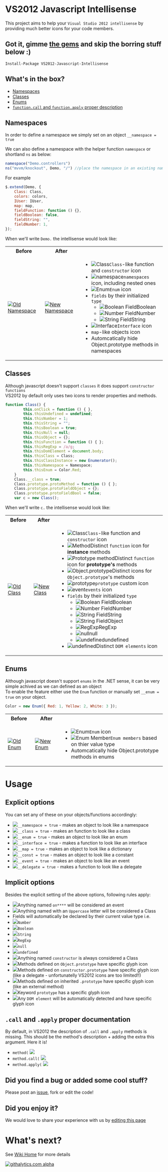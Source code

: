 # VS2012 Javascript Intellisense 

This project aims to help your `Visual Studio 2012 intellisense` by providing much better
icons for your code members.

## Got it, gimme [the gems](https://nuget.org/packages/VS2012-Javascript-Intellisense) and skip the borring stuff below :)
```
Install-Package VS2012-Javascript-Intellisense
```

## What's in the box?

* [Namespaces](VS2012-Javascript-Intellisense#namespaces)
* [Classes](VS2012-Javascript-Intellisense#classes)
* [Enums](VS2012-Javascript-Intellisense#enums)
* [`function.call` and `function.apply` proper description](VS2012-Javascript-Intellisense#call-and-apply-proper-description)

## Namespaces

In order to define a namespace we simply set on an object `__namespace = true`

We can also define a namespace with the helper function `namespace` or shortland `ns` as below:
```javascript
namespace("Demo.controllers")
ns("mvvm/knockout", Demo, "/") //place the namespace in an existing namespace and use a custom separator
```

For example
```javascript
$.extend(Demo, {
	Class: Class,
	colors: colors,
	IUser: IUser,
	map: map,
	fieldFunction: function () {},
	fieldBoolean: false,
	fieldString: "",
	fieldNumber: 1,
});
```
When we'll write `Demo.` the intellisense would look like:
<div class="issues-list">
    <table>
        <tr>
            <th>Before</th>
            <th>After</th>
            <th></th>
        </tr>
        <tr>
            <td>
                <a href="../../wiki/images/OldNamespace.png" target="_blank">
                    <img src="../../wiki/images/OldNamespace.png" alt="Old Namespace">
                </a>
            </td>
            <td>
                <a href="../../wiki/images/NamespaceValues.png" target="_blank">
                    <img src="../../wiki/images/NamespaceValues.png" alt="New Namespace">
                </a>
            </td>
            <td>
                <ul>
                    <li title="All functions with first Upper-case letter and those with __class=true">
                        <img src="../../wiki/images/icons/Class.png" alt="Class"><code>Class</code>-like function and
                        <code>constructor</code> icon</li>
                    <li title="Objects with __namespace == true">
                        <img src="../../wiki/images/icons/Namespace.png" alt="namespace" /><code>namespaces</code> icon,
                        including nested ones</li>
                    <li title="functions or objects with __enum == true">
                        <img src="../../wiki/images/icons/Enum.png" alt="Enum" /><code>Enum</code> icon
                    </li>
                    <li><code>fields</code> by their initialized <code>type</code>
                        <ul>
                            <li title="Boolean Field">
                                <img src="../../wiki/images/icons/Boolean.png" alt="Boolean Field">Boolean
                            </li>
                            <li title="Number Field">
                                <img src="../../wiki/images/icons/Number.png" alt="Number Field">Number
                            </li>
                            <li title="String Field">
                                <img src="../../wiki/images/icons/String.png" alt="String Field">String
                            </li>
                        </ul>
                    </li>
                    <li title="functions or objects with __interface == true">
                        <img src="../../wiki/images/icons/Interface.png" alt="Interface" /><code>Interface</code> icon
                    </li>
                    <li title="functions or objects with __map == true"><code>map</code>-like objects icon</li>
                    <li title="Although they are still accessible, intellisese just hides them">Automcatically hide
                        Object.prototype methods in namespaces</li>
                </ul>
            </td>
        </tr>
    </table>
</div>

## Classes
Although javascript doesn't support `classes` it does support `constructor functions`<br />
VS2012 by default only uses two icons to render properties and methods.
```javascript
function Class() {
		this.onClick = function () { },
		this.thisUndefined = undefined;
		this.thisNumber = 1;
		this.thisString = "";
		this.thisBoolean = true;
		this.thisNull = null;
		this.thisObject = {};
		this.thisFunction = function () { };
		this.thisRegExp = /a/g;
		this.thisDomElement = document.body;
		this.thisClass = Class;
		this.thisClassInstance = new Enumerator();
		this.thisNamespace = Namespace;
		this.thisEnum = Color.Red;
	}
	Class.__class = true;
	Class.prototype.protoMethod = function () { };
	Class.prototype.protoFieldObject = {};
	Class.prototype.protoFieldBool = false;
	var c = new Class();
```
When we'll write `c.` the intellisense would look like:
<div class="issues-list">
    <table>
        <tr>
            <th>Before</th>
            <th>After</th>
            <th></th>
        </tr>
        <tr>
            <td>
                <a href="../../wiki/images/OldClass.png" target="_blank">
                    <img src="../../wiki/images/OldClass.png" alt="Old Class">
                </a>
            </td>
            <td>
                <a href="../../wiki/images/ClassValues.png" target="_blank">
                    <img src="../../wiki/images/ClassValues.png" alt="New Class">
                </a>
            </td>
            <td>
                <ul>
                    <li title="All functions with first Upper-case letter and those with __class=true">
                        <img src="../../wiki/images/icons/Class.png" alt="Class"><code>Class</code>-like function and
                        <code>constructor</code> icon</li>
                    <li title="Typically functions defined within Constructor fuction i.e. this.method = function() {}">
                        <img src="../../wiki/images/icons/Method.png" alt="Method">Distinct <code>function</code> icon
                        for <b>instance</b> methods</li>
                    <li title="Typically functions defined via Constructor.prototype i.e. Constructor.prototype.someMethod = function() {}. This includes all chanining prototypes except functions from Object.prototype">
                        <img src="../../wiki/images/icons/PrototypeMethod.png" alt="Prototype method">Distinct <code>function</code>
                        icon for <b>prototype's</b> methods</li>
                    <li title="All functions defined on Object.prototype">
                        <img src="../../wiki/images/icons/ObjectPrototypeMethod.png" alt="Object.prototype">Distinct
                        icons
                        for <code>Object.prototype</code>'s methods</li>
                    <li title="This is shown only on functions and is not present in the left image">
                        <img src="../../wiki/images/icons/Prototype.png" alt="prototype"><code>prototype</code>
                        custom icon</li>
                    <li title="All fields starting with on">
                        <img src="../../wiki/images/icons/Event.png" alt="event"><code>events</code> icon</li>
                    <li><code>fields</code> by their initialized <code>type</code>
                        <ul>
                            <li title="Boolean Field">
                                <img src="../../wiki/images/icons/Boolean.png" alt="Boolean Field">Boolean
                            </li>
                            <li title="Number Field">
                                <img src="../../wiki/images/icons/Number.png" alt="Number Field">Number
                            </li>
                            <li title="String Field">
                                <img src="../../wiki/images/icons/String.png" alt="String Field">String
                            </li>
                            <li title="Object Field, Local Variable, Predefined Global Variable">
                                <img src="../../wiki/images/icons/String.png" alt="String Field">Object</li>
                            <li title="RegExp - regular expression">
                                <img src="../../wiki/images/icons/RegExp.png" alt="RegExp">RegExp</li>
                            <li title="null value and null keyword">
                                <img src="../../wiki/images/icons/Null.png" alt="null">null</li>
                            <li title="undefined value and undefined keyword">
                                <img src="../../wiki/images/icons/Undefined.png" alt="undefined">undefined</li>
                        </ul>
                    </li>
                    <li title="Not show in image">
                        <img src="../../wiki/images/icons/DOMElement.png" alt="undefined">Distinct <code>DOM elements</code>
                        icon</li>
                </ul>
            </td>
        </tr>
    </table>
</div>

## Enums
Although javascript doesn't support `enums` in the .NET sense, it can be very simple achived
as we can defined as an object<br />
To enable the feature either use the `Enum` function or manually set `__enum = true` on your
object.
```javascript
Color = new Enum({ Red: 1, Yellow: 2, White: 3 });
```
<div class="issues-list">
    <table>
        <tr>
            <th>Before</th>
            <th>After</th>
            <th></th>
        </tr>
        <tr>
            <td>
                <a href="../../wiki/images/OldEnum.png" target="_blank">
                    <img src="../../wiki/images/OldEnum.png" alt="Old Enum">
                </a>
            </td>
            <td>
                <a href="../../wiki/images/EnumMembers.png" target="_blank">
                    <img src="../../wiki/images/EnumMembers.png" alt="New Enum">
                </a>
            </td>
            <td>
                <ul>
                    <li title="functions or objects with __enum == true">
                        <img src="../../wiki/images/icons/Enum.png" alt="Enum" /><code>Enum</code> icon
                    </li>
                    <li title="The enum members are shown as fields based on their value type">
                        <img src="../../wiki/images/icons/Number.png" alt="Enum Member"><code>Enum members</code> based
                        on thier value type</li>
                    <li title="Although they are still accessible, intellisese just hides them">Automcatically hide
                        Object.prototype methods in enums</li>
                </ul>
            </td>
        </tr>
    </table>
</div>

# Usage
## Explicit options
You can set any of these on your objects/functions accordingly: 
* ![](../../wiki/images/icons/Namespace.png)`__namespace = true` - makes an object to look like a namespace
* ![](../../wiki/images/icons/Class.png)`__class = true` - makes an function to look like a class
* ![](../../wiki/images/icons/Enum.png)`__enum = true` - makes an object to look like an enum
* ![](../../wiki/images/icons/Interface.png)`__interface = true` - makes a function to look like an interface
* ![](../../wiki/images/icons/Map.png)`__map = true` - makes an object to look like a dictionary
* ![](../../wiki/images/icons/Const.png)`__const = true` - makes an object to look like a constant
* ![](../../wiki/images/icons/Event.png)`__event = true` - makes an object to look like an event
* ![](../../wiki/images/icons/Delegate.png)`__delegate = true` - makes a function to look like a delegate

## Implicit options
Besides the explicit setting of the above options, following rules apply:
* ![](../../wiki/images/icons/Event.png)Anything named `on****` will be considered an event
* ![](../../wiki/images/icons/Class.png)Anything named with an `Uppercase` letter will be considered a Class
* Fields will automatically be declared by their current value type i.e.   
 * ![](../../wiki/images/icons/Number.png)`Number`
 * ![](../../wiki/images/icons/Boolean.png)`Boolean`
 * ![](../../wiki/images/icons/String.png)`String`
 * ![](../../wiki/images/icons/RegExp.png)`RegExp`
 * ![](../../wiki/images/icons/Null.png)`null`
 * ![](../../wiki/images/icons/Undefined.png)`undefined`
* ![](../../wiki/images/icons/Class.png)Anything named `constructor` is always considered a Class
* ![](../../wiki/images/icons/ObjectPrototypeMethod.png)Methods defined on `Object.prototype` have specific glyph icon
* ![](../../wiki/images/icons/Delegate.png)Methods defined on `constructor.prototype` have specific glyph icon (like a delegate - unfortunatelly VS2012 icons are too limited!!)
* ![](../../wiki/images/icons/PrototypeMethod.png)Methods defined on inherited `.prototype` have specific glyph icon (like an external method)
* ![](../../wiki/images/icons/Prototype.png)Keyword `prototype` has a specific glyph icon
* ![](../../wiki/images/icons/DOMElement.png)Any `DOM element` will be automatically detected and have specific glyph icon

## `.call` and `.apply` proper documentation
By default, in VS2012 the description of `.call` and `.apply` methods is missing. This should be the method's description + adding the extra this argument.
Here it is!
* `method(`
![](../../wiki/images/MethodHint.png)
* `method.call(`
![](../../wiki/images/MethodHintCall.png)
* `method.apply(`
![](../../wiki/images/MethodHintApply.png)

## Did you find a bug or added some cool stuff? 
Please post an [issue](issues), fork or edit the code!

## Did you enjoy it? 
We would love to share your experience with us by [editing this page](wiki/Feedback)

# What's next?
See [Wiki Home](../../wiki) for more details

[![githalytics.com alpha](https://cruel-carlota.pagodabox.com/dbb9777718c8e7411beb171c8320a04c "githalytics.com")](http://githalytics.com/DotNetWise/VS2012-Javascript-Intellisense)
